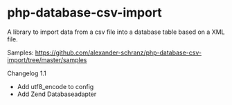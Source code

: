 php-database-csv-import
=======================
A library to import data from a csv file into a database table based on a XML file.


Samples:
https://github.com/alexander-schranz/php-database-csv-import/tree/master/samples


Changelog
1.1
 - Add utf8_encode to config
 - Add Zend Databaseadapter
